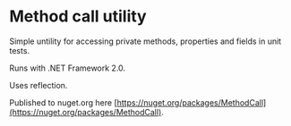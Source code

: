 # Method call utility 

Simple untility for accessing private methods, properties and fields
in unit tests.

Runs with .NET Framework 2.0.

Uses reflection.

Published to nuget.org here [https://nuget.org/packages/MethodCall](https://nuget.org/packages/MethodCall).




